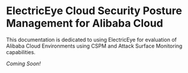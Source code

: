 # ElectricEye Cloud Security Posture Management for Alibaba Cloud

This documentation is dedicated to using ElectricEye for evaluation of Alibaba Cloud Environments using CSPM and Attack Surface Monitoring capabilities.

*Coming Soon!*